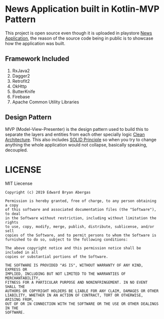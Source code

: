 
# News Application built in Kotlin-MVP Pattern
This project is open source even though it is uploaded in playstore [News Application](https://play.google.com/store/apps/details?id=com.tickr.tickr), the reason of the source code being in public is to showcase how the application was built.

## Framework Included
 1. RxJava2
 2. Dagger2
 3. Retrofit2
 4. OkHttp
 5. ButterKnife
 6. Firebase
 7. Apache Common Utility Libraries
## Design Pattern
MVP (Model-View-Presenter) is the design pattern used to build this to separate the layers and entities from each other specially logic [Clean Architecture](https://github.com/Bry1337/fuzzy-computing-machine). This also includes [SOLID Principle](https://www.baeldung.com/solid-principles) so when you try to change anything the whole application would not collapse, basically speaking, decoupled.

# LICENSE
MIT Liecense
```
Copyright (c) 2019 Edward Bryan Abergas

Permission is hereby granted, free of charge, to any person obtaining a copy
of this software and associated documentation files (the "Software"), to deal
in the Software without restriction, including without limitation the rights
to use, copy, modify, merge, publish, distribute, sublicense, and/or sell
copies of the Software, and to permit persons to whom the Software is
furnished to do so, subject to the following conditions:

The above copyright notice and this permission notice shall be included in all
copies or substantial portions of the Software.

THE SOFTWARE IS PROVIDED "AS IS", WITHOUT WARRANTY OF ANY KIND, EXPRESS OR
IMPLIED, INCLUDING BUT NOT LIMITED TO THE WARRANTIES OF MERCHANTABILITY,
FITNESS FOR A PARTICULAR PURPOSE AND NONINFRINGEMENT. IN NO EVENT SHALL THE
AUTHORS OR COPYRIGHT HOLDERS BE LIABLE FOR ANY CLAIM, DAMAGES OR OTHER
LIABILITY, WHETHER IN AN ACTION OF CONTRACT, TORT OR OTHERWISE, ARISING FROM,
OUT OF OR IN CONNECTION WITH THE SOFTWARE OR THE USE OR OTHER DEALINGS IN THE
SOFTWARE.
```
